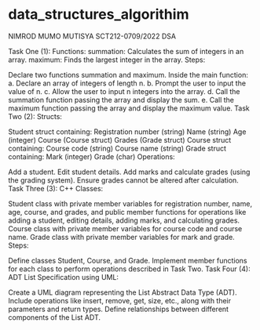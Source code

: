 # data_structures_algorithim
NIMROD MUMO MUTISYA
SCT212-0709/2022
DSA


Task One (1):
Functions:
summation: Calculates the sum of integers in an array.
maximum: Finds the largest integer in the array.
Steps:

Declare two functions summation and maximum.
Inside the main function:
a. Declare an array of integers of length n.
b. Prompt the user to input the value of n.
c. Allow the user to input n integers into the array.
d. Call the summation function passing the array and display the sum.
e. Call the maximum function passing the array and display the maximum value.
Task Two (2):
Structs:

Student struct containing:
Registration number (string)
Name (string)
Age (integer)
Course (Course struct)
Grades (Grade struct)
Course struct containing:
Course code (string)
Course name (string)
Grade struct containing:
Mark (integer)
Grade (char)
Operations:

Add a student.
Edit student details.
Add marks and calculate grades (using the grading system).
Ensure grades cannot be altered after calculation.
Task Three (3):
C++ Classes:

Student class with private member variables for registration number, name, age, course, and grades, and public member functions for operations like adding a student, editing details, adding marks, and calculating grades.
Course class with private member variables for course code and course name.
Grade class with private member variables for mark and grade.
Steps:

Define classes Student, Course, and Grade.
Implement member functions for each class to perform operations described in Task Two.
Task Four (4):
ADT List Specification using UML:

Create a UML diagram representing the List Abstract Data Type (ADT).
Include operations like insert, remove, get, size, etc., along with their parameters and return types.
Define relationships between different components of the List ADT.
